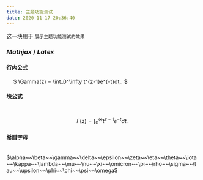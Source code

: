 ```yaml
---
title: 主题功能测试
date: 2020-11-17 20:36:40
---
```


这一块用于 `展示主题功能测试的效果`



### $Mathjax~/~Latex$

#### 行内公式

&#8195; $ \Gamma(z) = \int_0^\infty t^{z-1}e^{-t}dt\,. $

#### 块公式

&#8195;$$\Gamma(z) = \int_0^\infty t^{z-1}e^{-t}dt\,.$$

#### 希腊字母

&#8195;$\alpha~~\beta~~\gamma~~\delta~~\epsilon~~\zeta~~\eta~~\theta~~\iota~~\kappa~~\lambda~~\mu~~\nu~~\xi~~\omicron~~\pi~~\rho~~\sigma~~\tau~~\upsilon~~\phi~~\chi~~\psi~~\omega$

